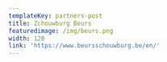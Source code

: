 ```yaml
---
templateKey: partners-post
title: Zchouwburg Beurs
featuredimage: /img/beurs.png
width: 120
link: 'https://www.beursschouwburg.be/en/'
---
```

